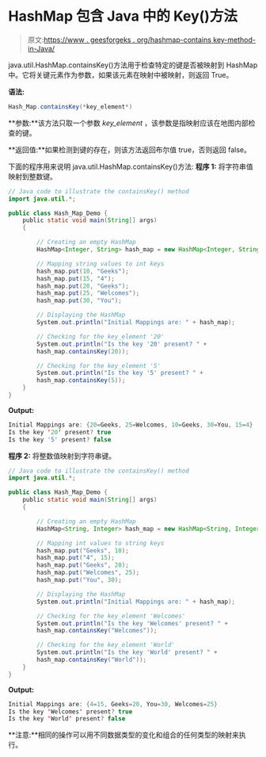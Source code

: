 # HashMap 包含 Java 中的 Key()方法

> 原文:[https://www . geesforgeks . org/hashmap-contains key-method-in-Java/](https://www.geeksforgeeks.org/hashmap-containskey-method-in-java/)

java.util.HashMap.containsKey()方法用于检查特定的键是否被映射到 HashMap 中。它将关键元素作为参数，如果该元素在映射中被映射，则返回 True。

**语法:**

```java
Hash_Map.containsKey(*key_element*)
```

**参数:**该方法只取一个参数 *key_element* ，该参数是指映射应该在地图内部检查的键。

**返回值:**如果检测到键的存在，则该方法返回布尔值 true，否则返回 false。

下面的程序用来说明 java.util.HashMap.containsKey()方法:
**程序 1:** 将字符串值映射到整数键。

```java
// Java code to illustrate the containsKey() method
import java.util.*;

public class Hash_Map_Demo {
    public static void main(String[] args)
    {

        // Creating an empty HashMap
        HashMap<Integer, String> hash_map = new HashMap<Integer, String>();

        // Mapping string values to int keys
        hash_map.put(10, "Geeks");
        hash_map.put(15, "4");
        hash_map.put(20, "Geeks");
        hash_map.put(25, "Welcomes");
        hash_map.put(30, "You");

        // Displaying the HashMap
        System.out.println("Initial Mappings are: " + hash_map);

        // Checking for the key_element '20'
        System.out.println("Is the key '20' present? " + 
        hash_map.containsKey(20));

        // Checking for the key_element '5'
        System.out.println("Is the key '5' present? " + 
        hash_map.containsKey(5));
    }
}
```

**Output:**

```java
Initial Mappings are: {20=Geeks, 25=Welcomes, 10=Geeks, 30=You, 15=4}
Is the key '20' present? true
Is the key '5' present? false

```

**程序 2:** 将整数值映射到字符串键。

```java
// Java code to illustrate the containsKey() method
import java.util.*;

public class Hash_Map_Demo {
    public static void main(String[] args)
    {

        // Creating an empty HashMap
        HashMap<String, Integer> hash_map = new HashMap<String, Integer>();

        // Mapping int values to string keys
        hash_map.put("Geeks", 10);
        hash_map.put("4", 15);
        hash_map.put("Geeks", 20);
        hash_map.put("Welcomes", 25);
        hash_map.put("You", 30);

        // Displaying the HashMap
        System.out.println("Initial Mappings are: " + hash_map);

        // Checking for the key_element 'Welcomes'
        System.out.println("Is the key 'Welcomes' present? " + 
        hash_map.containsKey("Welcomes"));

        // Checking for the key_element 'World'
        System.out.println("Is the key 'World' present? " + 
        hash_map.containsKey("World"));
    }
}
```

**Output:**

```java
Initial Mappings are: {4=15, Geeks=20, You=30, Welcomes=25}
Is the key 'Welcomes' present? true
Is the key 'World' present? false

```

**注意:**相同的操作可以用不同数据类型的变化和组合的任何类型的映射来执行。